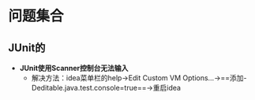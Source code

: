 # 问题集合

## JUnit的

- **JUnit使用Scanner控制台无法输入**
  - 解决方法：idea菜单栏的help->Edit Custom VM Options…->==添加-Deditable.java.test.console=true==->重启idea

